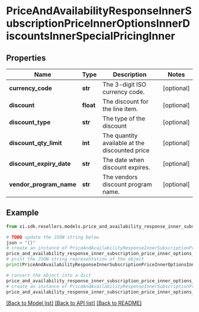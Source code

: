 # PriceAndAvailabilityResponseInnerSubscriptionPriceInnerOptionsInnerDiscountsInnerSpecialPricingInner


## Properties

Name | Type | Description | Notes
------------ | ------------- | ------------- | -------------
**currency_code** | **str** | The 3-digit ISO currency code. | [optional] 
**discount** | **float** | The discount for the line item. | [optional] 
**discount_type** | **str** | The type of the discount | [optional] 
**discount_qty_limit** | **int** | The quantity available at the discounted price | [optional] 
**discount_expiry_date** | **str** | The date when discount expires. | [optional] 
**vendor_program_name** | **str** | The vendors discount program name. | [optional] 

## Example

```python
from xi.sdk.resellers.models.price_and_availability_response_inner_subscription_price_inner_options_inner_discounts_inner_special_pricing_inner import PriceAndAvailabilityResponseInnerSubscriptionPriceInnerOptionsInnerDiscountsInnerSpecialPricingInner

# TODO update the JSON string below
json = "{}"
# create an instance of PriceAndAvailabilityResponseInnerSubscriptionPriceInnerOptionsInnerDiscountsInnerSpecialPricingInner from a JSON string
price_and_availability_response_inner_subscription_price_inner_options_inner_discounts_inner_special_pricing_inner_instance = PriceAndAvailabilityResponseInnerSubscriptionPriceInnerOptionsInnerDiscountsInnerSpecialPricingInner.from_json(json)
# print the JSON string representation of the object
print(PriceAndAvailabilityResponseInnerSubscriptionPriceInnerOptionsInnerDiscountsInnerSpecialPricingInner.to_json())

# convert the object into a dict
price_and_availability_response_inner_subscription_price_inner_options_inner_discounts_inner_special_pricing_inner_dict = price_and_availability_response_inner_subscription_price_inner_options_inner_discounts_inner_special_pricing_inner_instance.to_dict()
# create an instance of PriceAndAvailabilityResponseInnerSubscriptionPriceInnerOptionsInnerDiscountsInnerSpecialPricingInner from a dict
price_and_availability_response_inner_subscription_price_inner_options_inner_discounts_inner_special_pricing_inner_from_dict = PriceAndAvailabilityResponseInnerSubscriptionPriceInnerOptionsInnerDiscountsInnerSpecialPricingInner.from_dict(price_and_availability_response_inner_subscription_price_inner_options_inner_discounts_inner_special_pricing_inner_dict)
```
[[Back to Model list]](../README.md#documentation-for-models) [[Back to API list]](../README.md#documentation-for-api-endpoints) [[Back to README]](../README.md)


